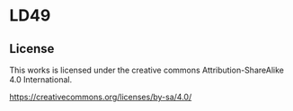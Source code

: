# LD49

## License

This works is licensed under the creative commons Attribution-ShareAlike 4.0 International.

https://creativecommons.org/licenses/by-sa/4.0/
